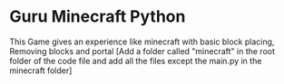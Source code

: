 # Guru Minecraft Python
This Game gives an experience like minecraft with basic block placing, Removing blocks and portal
[Add a folder called "minecraft" in the root folder of the code file and add all the files  except the main.py in the minecraft folder]
